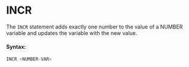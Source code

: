 # INCR

The `INCR` statement adds exactly one number to the value of a NUMBER variable and updates the variable with the new value.

#### Syntax:

```python
INCR <NUMBER-VAR>
```

